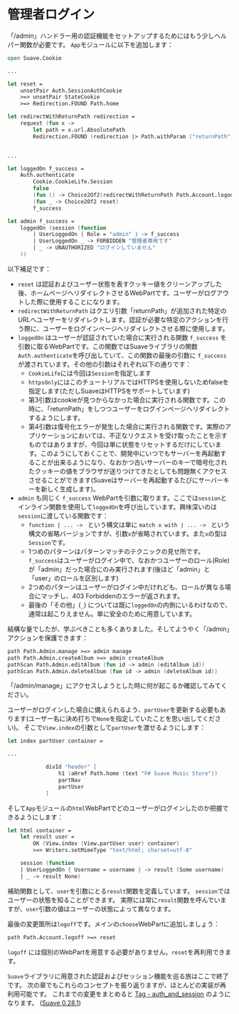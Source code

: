 # 管理者ログイン

「/admin」ハンドラー用の認証機能をセットアップするためにはもう少しヘルパー関数が必要です。
`App`モジュールに以下を追加します：

```fsharp
open Suave.Cookie

...

let reset =
    unsetPair Auth.SessionAuthCookie
    >=> unsetPair StateCookie
    >=> Redirection.FOUND Path.home

let redirectWithReturnPath redirection =
    request (fun x ->
        let path = x.url.AbsolutePath
        Redirection.FOUND (redirection |> Path.withParam ("returnPath", path)))


...

let loggedOn f_success =
    Auth.authenticate
        Cookie.CookieLife.Session
        false
        (fun () -> Choice2Of2(redirectWithReturnPath Path.Account.logon))
        (fun _ -> Choice2Of2 reset)
        f_success

let admin f_success =
    loggedOn (session (function
        | UserLoggedOn { Role = "admin" } -> f_success
        | UserLoggedOn _ -> FORBIDDEN "管理者専用です"
        | _ -> UNAUTHORIZED "ログインしていません"
    ))
```

以下補足です：

- `reset` は認証およびユーザー状態を表すクッキー値をクリーンアップした後、ホームページへリダイレクトさせるWebPartです。ユーザーがログアウトした際に使用することになります。
- `redirectWithReturnPath` はクエリ引数「returnPath」が追加された特定のURLへユーザーをリダイレクトします。認証が必要な特定のアクションを行う際に、ユーザーをログインページへリダイレクトさせる際に使用します。
- `loggedOn` はユーザーが認証されていた場合に実行される関数 `f_success` を引数に取るWebPartです。この関数ではSuaveライブラリの関数`Auth.authenticate`を呼び出していて、この関数の最後の引数に `f_success` が渡されています。その他の引数はそれぞれ以下の通りです：
    - `CookieLife`には今回は`Session`を指定します
    - `httpsOnly`にはこのチュートリアルではHTTPSを使用しないためfalseを指定します(ただしSuaveはHTTPSをサポートしています)
    - 第3引数はcookieが見つからなかった場合に実行される関数です。この時に、「returnPath」をしつつユーザーをログインページへリダイレクトするようにします。
    - 第4引数は復号化エラーが発生した場合に実行される関数です。実際のアプリケーションにおいては、不正なリクエストを受け取ったことを示すものではありますが、今回は単に状態をリセットするだけにしています。このようにしておくことで、開発中にいつでもサーバーを再起動することが出来るようになり、なおかつ古いサーバーのキーで暗号化されたクッキーの値をブラウザが送りつけてきたとしても問題無くアクセスさせることができます(Suaveはサーバーを再起動するたびにサーバーキーを新しく生成します)。
- `admin` も同じく `f_success` WebPartを引数に取ります。ここでは`session`とインライン関数を使用して`loggedOn`を呼び出しています。興味深いのは`session`に渡している関数です：
    - `function | ... -> ` という構文は単に `match x with | ... -> ` という構文の省略バージョンですが、引数`x`が省略されています。また`x`の型は`Session`です。
    - 1つめのパターンはパターンマッチのテクニックの見せ所です。`f_success`はユーザーがログイン中で、なおかつユーザーのロール(Role)が「admin」だった場合にのみ実行されます(後ほど「admin」と「user」のロールを区別します)
    - 2つめのパターンはユーザーがログイン中だけれども、ロールが異なる場合にマッチし、403 Forbiddenのエラーが返されます。
    - 最後の「その他」(`_`) については既に`loggedOn`の内側にいるわけなので、通常は起こりえません。単に安全のために用意しています。

結構な量でしたが、学ぶべきことも多くありました。そしてようやく「/admin」アクションを保護できます：

```fsharp
path Path.Admin.manage >=> admin manage
path Path.Admin.createAlbum >=> admin createAlbum
pathScan Path.Admin.editAlbum (fun id -> admin (editAlbum id))
pathScan Path.Admin.deleteAlbum (fun id -> admin (deleteAlbum id))
```

「/admin/manage」にアクセスしようとした時に何が起こるか確認してみてください。

ユーザーがログインした場合に備えられるよう、`partUser`を更新する必要もあります(ユーザー名に決め打ちで`None`を指定していたことを思い出してください)。
そこで`View.index`の引数として`partUser`を渡せるようにします：

```fsharp
let index partUser container = 

...

            divId "header" [
                h1 (aHref Path.home (text "F# Suave Music Store"))
                partNav
                partUser
            ]
```

そして`App`モジュールの`html`WebPartでどのユーザーがログインしたのか把握できるようにします：

```fsharp
let html container =
    let result user =
        OK (View.index (View.partUser user) container)
        >=> Writers.setMimeType "text/html; charset=utf-8"

    session (function
    | UserLoggedOn { Username = username } -> result (Some username)
    | _ -> result None)
```

補助関数として、`user`を引数にとる`result`関数を定義しています。
`session`ではユーザーの状態を知ることができます。
実際には常に`result`関数を呼んでいますが、`user`引数の値はユーザーの状態によって異なります。

最後の変更箇所は`logoff`です。メインの`choose`WebPartに追加しましょう：

```fsharp
path Path.Account.logoff >=> reset
```

`logoff` には個別のWebPartを用意する必要がありません。`reset`を再利用できます。

`Suave`ライブラリに用意された認証およびセッション機能を巡る旅はここで終了です。
次の章でもこれらのコンセプトを振り返りますが、ほとんどの実装が再利用可能です。
これまでの変更をまとめると [Tag - auth_and_session](https://github.com/theimowski/SuaveMusicStore/tree/auth_and_session) のようになります。
([Suave 0.28.1](https://github.com/SuaveIO/suave/tree/v0.28.1))
